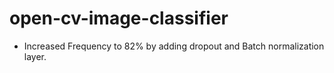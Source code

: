 # open-cv-image-classifier
- Increased Frequency to 82% by adding dropout and Batch normalization layer.
